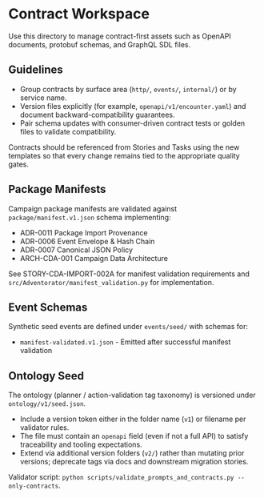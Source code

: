 # Contract Workspace

Use this directory to manage contract-first assets such as OpenAPI documents, protobuf schemas, and GraphQL SDL files.

## Guidelines
- Group contracts by surface area (`http/`, `events/`, `internal/`) or by service name.
- Version files explicitly (for example, `openapi/v1/encounter.yaml`) and document backward-compatibility guarantees.
- Pair schema updates with consumer-driven contract tests or golden files to validate compatibility.

Contracts should be referenced from Stories and Tasks using the new templates so that every change remains tied to the appropriate quality gates.

## Package Manifests

Campaign package manifests are validated against `package/manifest.v1.json` schema implementing:
- ADR-0011 Package Import Provenance
- ADR-0006 Event Envelope & Hash Chain  
- ADR-0007 Canonical JSON Policy
- ARCH-CDA-001 Campaign Data Architecture

See STORY-CDA-IMPORT-002A for manifest validation requirements and `src/Adventorator/manifest_validation.py` for implementation.

## Event Schemas

Synthetic seed events are defined under `events/seed/` with schemas for:
- `manifest-validated.v1.json` - Emitted after successful manifest validation

## Ontology Seed

The ontology (planner / action-validation tag taxonomy) is versioned under `ontology/v1/seed.json`.

- Include a version token either in the folder name (`v1`) or filename per validator rules.
- The file must contain an `openapi` field (even if not a full API) to satisfy traceability and tooling expectations.
- Extend via additional version folders (`v2/`) rather than mutating prior versions; deprecate tags via docs and downstream migration stories.

Validator script: `python scripts/validate_prompts_and_contracts.py --only-contracts`.
